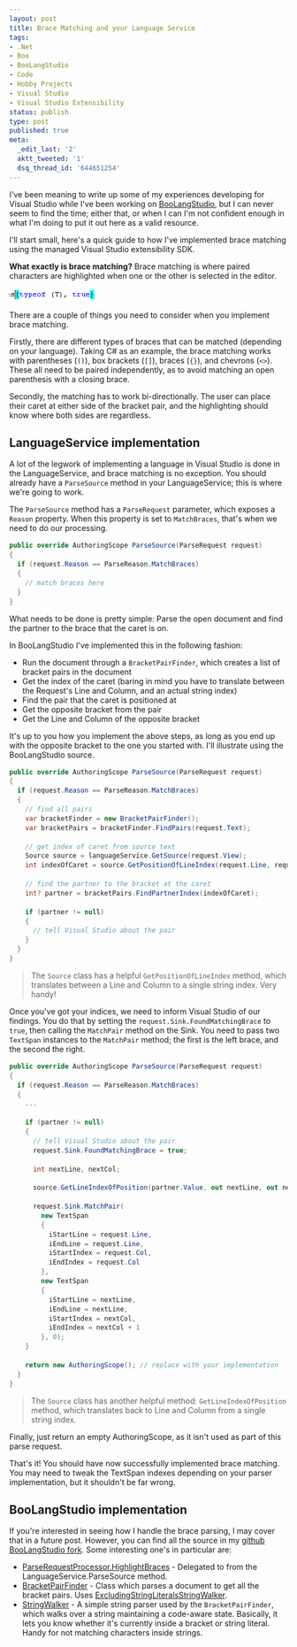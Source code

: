 ```yaml
---
layout: post
title: Brace Matching and your Language Service
tags:
- .Net
- Boo
- BooLangStudio
- Code
- Hobby Projects
- Visual Studio
- Visual Studio Extensibility
status: publish
type: post
published: true
meta:
  _edit_last: '2'
  aktt_tweeted: '1'
  dsq_thread_id: '644651254'
---
```


I've been meaning to write up some of my experiences developing for Visual Studio while I've been working on [BooLangStudio](http://www.codeplex.com/BooLangStudio), but I can never seem to find the time; either that, or when I can I'm not confident enough in what I'm doing to put it out here as a valid resource.

I'll start small, here's a quick guide to how I've implemented brace matching using the managed Visual Studio extensibility SDK.

<!-- more -->

**What exactly is brace matching?** Brace matching is where paired characters are highlighted when one or the other is selected in the editor.

![Brace matching](/images/bracematching-1.png)

There are a couple of things you need to consider when you implement brace matching.

Firstly, there are different types of braces that can be matched (depending on your language). Taking C# as an example, the brace matching works with parentheses (`()`), box brackets (`[]`), braces (`{}`), and chevrons (`<>`). These all need to be paired independently, as to avoid matching an open parenthesis with a closing brace.

Secondly, the matching has to work bi-directionally. The user can place their caret at either side of the bracket pair, and the highlighting should know where both sides are regardless.

## LanguageService implementation

A lot of the legwork of implementing a language in Visual Studio is done in the LanguageService, and brace matching is no exception. You should already have a `ParseSource` method in your LanguageService; this is where we're going to work.

The `ParseSource` method has a `ParseRequest` parameter, which exposes a `Reason` property. When this property is set to `MatchBraces`, that's when we need to do our processing.

``` csharp
public override AuthoringScope ParseSource(ParseRequest request)
{
  if (request.Reason == ParseReason.MatchBraces)
  {
    // match braces here
  }
}
```

What needs to be done is pretty simple: Parse the open document and find the partner to the brace that the caret is on.

In BooLangStudio I've implemented this in the following fashion:

  * Run the document through a `BracketPairFinder`, which creates a list of bracket pairs in the document
  * Get the index of the caret (baring in mind you have to translate between the Request's Line and Column, and an actual string index)
  * Find the pair that the caret is positioned at
  * Get the opposite bracket from the pair
  * Get the Line and Column of the opposite bracket

It's up to you how you implement the above steps, as long as you end up with the opposite bracket to the one you started with. I'll illustrate using the BooLangStudio source.

``` csharp
public override AuthoringScope ParseSource(ParseRequest request)
{
  if (request.Reason == ParseReason.MatchBraces)
  {
    // find all pairs
    var bracketFinder = new BracketPairFinder();
    var bracketPairs = bracketFinder.FindPairs(request.Text);

    // get index of caret from source text
    Source source = languageService.GetSource(request.View);
    int indexOfCaret = source.GetPositionOfLineIndex(request.Line, request.Col);

    // find the partner to the bracket at the caret
    int? partner = bracketPairs.FindPartnerIndex(indexOfCaret);

    if (partner != null)
    {
      // tell Visual Studio about the pair
    }
  }
}
```

> The `Source` class has a helpful `GetPositionOfLineIndex` method, which translates between a Line and Column to a single string index. Very handy!

Once you've got your indices, we need to inform Visual Studio of our findings. You do that by setting the `request.Sink.FoundMatchingBrace` to `true`, then calling the `MatchPair` method on the Sink. You need to pass two `TextSpan` instances to the `MatchPair` method; the first is the left brace, and the second the right.

``` csharp
public override AuthoringScope ParseSource(ParseRequest request)
{
  if (request.Reason == ParseReason.MatchBraces)
  {
    ...

    if (partner != null)
    {
      // tell Visual Studio about the pair
      request.Sink.FoundMatchingBrace = true;

      int nextLine, nextCol;

      source.GetLineIndexOfPosition(partner.Value, out nextLine, out nextCol);

      request.Sink.MatchPair(
        new TextSpan
        {
          iStartLine = request.Line,
          iEndLine = request.Line,
          iStartIndex = request.Col,
          iEndIndex = request.Col
        },
        new TextSpan
        {
          iStartLine = nextLine,
          iEndLine = nextLine,
          iStartIndex = nextCol,
          iEndIndex = nextCol + 1
        }, 0);
    }

    return new AuthoringScope(); // replace with your implementation
  }
}
```

> The `Source` class has another helpful method: `GetLineIndexOfPosition` method, which translates back to Line and Column from a single string index.

Finally, just return an empty AuthoringScope, as it isn't used as part of this parse request.

That's it! You should have now successfully implemented brace matching. You may need to tweak the TextSpan indexes depending on your parser implementation, but it shouldn't be far wrong.

## BooLangStudio implementation

If you're interested in seeing how I handle the brace parsing, I may cover that in a future post. However, you can find all the source in my [github BooLangStudio fork](http://github.com/jagregory/boolangstudio/tree/master). Some interesting one's in particular are:

  * [ParseRequestProcessor.HighlightBraces](http://github.com/jagregory/boolangstudio/tree/54d4bcef79d4dbd2ff6cf1fbd9b0a15f325f5c41/Source/BooLangService/ParseRequestProcessor.cs#L133) - Delegated to from the LanguageService.ParseSource method.
  * [BracketPairFinder](http://github.com/jagregory/boolangstudio/tree/54d4bcef79d4dbd2ff6cf1fbd9b0a15f325f5c41/Source/BooLangService/StringParsing/BracketPairFinder.cs) - Class which parses a document to get all the bracket pairs. Uses [ExcludingStringLiteralsStringWalker](http://github.com/jagregory/boolangstudio/tree/54d4bcef79d4dbd2ff6cf1fbd9b0a15f325f5c41/Source/BooLangService/StringParsing/ExcludingStringLiteralsStringWalker.cs).
  * [StringWalker](http://github.com/jagregory/boolangstudio/tree/54d4bcef79d4dbd2ff6cf1fbd9b0a15f325f5c41/Source/BooLangService/StringParsing/StringWalker.cs) - A simple string parser used by the `BracketPairFinder`, which walks over a string maintaining a code-aware state. Basically, it lets you know whether it's currently inside a bracket or string literal. Handy for not matching characters inside strings.
